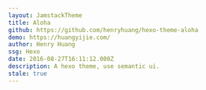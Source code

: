 ```yaml
---
layout: JamstackTheme
title: Aloha
github: https://github.com/henryhuang/hexo-theme-aloha
demo: https://huangyijie.com/
author: Henry Huang
ssg: Hexo
date: 2016-08-27T16:11:12.000Z
description: A hexo theme, use semantic ui.
stale: true
---
```

